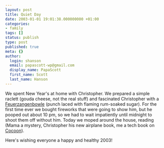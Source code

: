 ```yaml
---
layout: post
title: Quiet Day
date: 2003-01-01 19:01:38.000000000 +01:00
categories:
- family
tags: []
status: publish
type: post
published: true
meta: {}
author:
  login: shanson
  email: papascott-wp@gmail.com
  display_name: PapaScott
  first_name: Scott
  last_name: Hanson
---
```

<p>We spent New Year's at home with Christopher. We prepared a simple raclett (gouda cheese, not the real stuff) and fascinated Christopher with a <a href="http://www.britannia.org/recipes/showrecipe.php?RecipeID=00000104">Feuerzangenbowle</a> (punch laced with flaming rum-soaked sugar). For the first time ever we bought fireworks that were going to show him, but he pooped out about 10 pm, so we had to wait impatiently until midnight to shoot them off without him. Today we moped around the house, reading (Mama a mystery, Christopher his new airplane book, me a tech book on <a href="http://xml.apache.org/cocoon/">Cocoon</a>).</p>
<p>Here's wishing everyone a happy and healthy 2003!</p>
